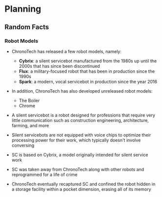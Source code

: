 # Planning

## Random Facts

### Robot Models

- ChronoTech has released a few robot models, namely:
    - **Cybrix**: a silent servicebot manufactured from the 1980s up until the
      2000s that has since been discontinued
    - **Flux**: a military-focused robot that has been in production since the
      1990s
    - **Spark**: a modern, vocal servicebot in production since the year 2016

- In addition, ChronoTech has also developed unreleased robot models:
    - The Boiler
    - Chrome

- A silent servicebot is a robot designed for professions that require very
  little communication such as construction engineering, architecture, farming,
  and more
- Silent servicebots are not equipped with voice chips to optimize their
  processing power for their work, which typically doesn't involve conversing

- SC is based on Cybrix, a model originally intended for silent service work
- SC was taken away from ChronoTech along with other robots and reprogrammed
  for a life of crime
- ChronoTech eventually recaptured SC and confined the robot hidden in a
  storage facility within a pocket dimension, erasing all of its memory

